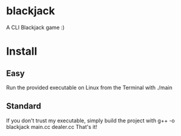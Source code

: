 # blackjack
A CLI Blackjack game :)

# Install
## Easy
Run the provided executable on Linux from the Terminal with ./main
## Standard
If you don't trust my executable, simply build the project with
 g++ -o blackjack main.cc dealer.cc
That's it!
